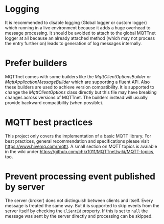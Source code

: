 # Logging
It is recommended to disable logging (Global logger or custom logger) which running in a live environment because it adds a huge overhead to message processing. It should be avoided to attach to the global MQTTnet logger at all because an already attached method (which may not process the entry further on) leads to generation of log messages internally.

# Prefer builders
MQTTnet comes with some builders like the _MqttClientOptionsBuilder_ or _MqttApplicationMessageBuilder_ which are supporting a fluent API. Also these builders are used to achieve version compatibility. It is supported to change the _MqttClientOptions_ class directly but this file may have breaking changes across versions of MQTTnet. The builders instead will usually provide backward compatibility (when possible).

# MQTT best practices
This project only covers the implementation of a basic MQTT library. For best practices, general recommendation and specifications please visit https://www.hivemq.com/mqtt/. A small section on MQTT topics is avaiable in the wiki under https://github.com/chkr1011/MQTTnet/wiki/MQTT-topics, too.

# Prevent processing event published by server
The server (broker) does not distinguish between clients and itself. Every message is treated the same way. But it is supported to skip events from the server itself by checking the `ClientId` property. If this is set to `null` the message was sent by the server directly and processing can be skipped.
